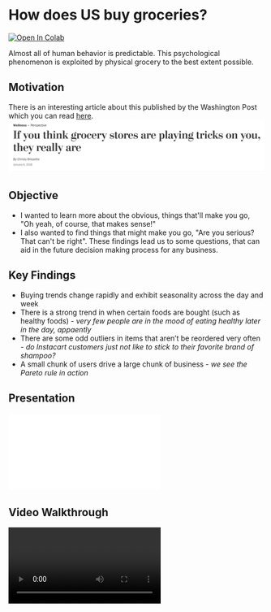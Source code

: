 # How does US buy groceries? 

[![Open In Colab](https://colab.research.google.com/assets/colab-badge.svg)]()

Almost all of human behavior is predictable. This psychological phenomenon is exploited by physical grocery to the best extent possible.  

## Motivation
There is an interesting article about this published by the Washington Post which you can read [here](https://www.washingtonpost.com/lifestyle/wellness/if-you-think-grocery-stores-are-playing-tricks-on-you-they-really-are/2018/01/05/4c49450a-deb2-11e7-8679-a9728984779c_story.html).  
![washington-post-article](assets/wpost.png)

## Objective

* I wanted to learn more about the obvious, things that'll make you go, "Oh yeah, of course, that makes sense!"
* I also wanted to find things that might make you go, "Are you serious? That can't be right". These findings lead us to some questions, that can aid in the future decision making process for any business.

## Key Findings

* Buying trends change rapidly and exhibit seasonality across the day and week
* There is a strong trend in when certain foods are bought (such as healthy foods) - *very few people are in the mood of eating healthy later in the day, appaently*
* There are some odd outliers in items that aren’t be reordered very often - *do Instacart customers just not like to stick to their favorite brand of shampoo?*
* A small chunk of users drive a large chunk of business - *we see the Pareto rule in action*

## Presentation
![presentation](assets/findings.pdf)

## Video Walkthrough
![video](https://user-images.githubusercontent.com/85018020/160469681-ac69d63d-730a-41f0-a4d6-317731cc7235.mp4)




